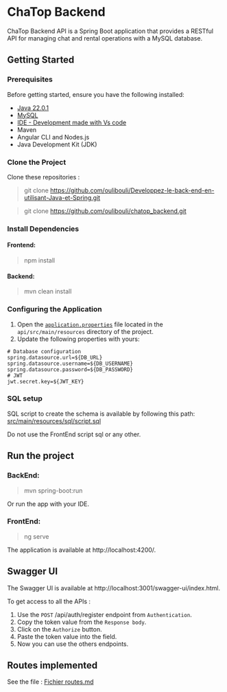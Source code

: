 # ChaTop Backend

ChaTop Backend API is a Spring Boot application that provides a RESTful API for managing chat and rental operations with a MySQL
database.

## Getting Started

### Prerequisites

Before getting started, ensure you have the following installed:

- [Java 22.0.1](https://www.oracle.com/java/technologies/downloads/)
- [MySQL](https://www.mysql.com/fr/downloads/)
- [IDE - Development made with Vs code](https://code.visualstudio.com/download)
- Maven
- Angular CLI and Nodes.js
- Java Development Kit (JDK)

### Clone the Project

Clone these repositories :
> git clone https://github.com/oulibouli/Developpez-le-back-end-en-utilisant-Java-et-Spring.git

> git clone https://github.com/oulibouli/chatop_backend.git

### Install Dependencies

#### Frontend:

> npm install

#### Backend:

> mvn clean install

### Configuring the Application

1. Open the [`application.properties`](src/main/resources/application.properties) file located in the `api/src/main/resources` directory of the project.
2. Update the following properties with yours:

```properties
# Database configuration
spring.datasource.url=${DB_URL}
spring.datasource.username=${DB_USERNAME}
spring.datasource.password=${DB_PASSWORD}
# JWT
jwt.secret.key=${JWT_KEY}
```

### SQL setup

SQL script to create the schema is available by following this path:
[src/main/resources/sql/script.sql](src/main/resources/sql/script.sql)

Do not use the FrontEnd script sql or any other.

## Run the project

### BackEnd:

> mvn spring-boot:run

Or run the app with your IDE.

### FrontEnd:

> ng serve

The application is available at http://localhost:4200/.

## Swagger UI

The Swagger UI is available at http://localhost:3001/swagger-ui/index.html.

To get access to all the APIs :

1. Use the `POST` /api/auth/register endpoint from `Authentication`.
2. Copy the token value from the `Response body`.
3. Click on the `Authorize` button.
4. Paste the token value into the field.
5. Now you can use the others endpoints.

## Routes implemented

See the file :
[Fichier routes.md](src/main/resources/routes.md)